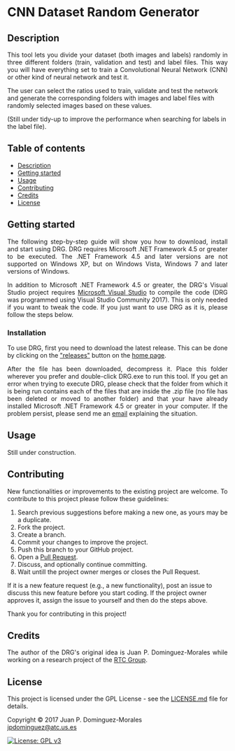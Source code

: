 # CNN Dataset Random Generator

<h2 name="Description">Description</h2>
<p align="justify">
This tool lets you divide your dataset (both images and labels) randomly in three different folders (train, validation and test) and label files. This way you will have everything set to train a Convolutional Neural Network (CNN) or other kind of neural network and test it.

The user can select the ratios used to train, validate and test the network and generate the corresponding folders with images and label files with randomly selected images based on these values.

(Still under tidy-up to improve the performance when searching for labels in the label file).</p>

<h2>Table of contents</h2>
<p align="justify">
<ul>
<li><a href="#Description">Description</a></li>
<li><a href="#GettingStarted">Getting started</a></li>
<li><a href="#Usage">Usage</a></li>
<li><a href="#Contributing">Contributing</a></li>
<li><a href="#Credits">Credits</a></li>
<li><a href="#License">License</a></li>
</ul>
</p>


<h2 name="GettingStarted">Getting started</h2>
<p align="justify">
The following step-by-step guide will show you how to download, install and start using DRG. DRG requires Microsoft .NET Framework 4.5 or greater to be executed. The .NET Framework 4.5 and later versions are not supported on Windows XP, but on Windows Vista, Windows 7 and later versions of Windows.
</p>

<p align="justify">
In addition to Microsoft .NET Framework 4.5 or greater, the DRG's Visual Studio project requires <a href="http://www.visualstudio.com">Microsoft Visual Studio</a> to compile the code (DRG was programmed using Visual Studio Community 2017). This is only needed if you want to tweak the code. If you just want to use DRG as it is, please follow the steps below.
</p>

<h3>Installation</h3>
<p align="justify">
To use DRG, first you need to download the latest release. This can be done by clicking on the <a href="https://github.com/jpdominguez/CNN-dataset-random-generator/releases">"releases"</a> button on the <a href="https://github.com/jpdominguez/CNN-dataset-random-generator">home page</a>.
</p>

<p align="justify">
After the file has been downloaded, decompress it. Place this folder wherever you prefer and double-click DRG.exe to run this tool. If you get an error when trying to execute DRG, please check that the folder from which it is being run contains each of the files that are inside the .zip file (no file has been deleted or moved to another folder) and that your have already installed Microsoft .NET Framework 4.5 or greater in your computer. If the problem persist, please send me an <a href="mailto:jpdominguez@atc.us.es">email</a> explaining the situation.
</p>

<h2 name="Usage">Usage</h2>
<p align="justify">
  Still under construction.
</p>


<h2 name="Contributing">Contributing</h2>
<p align="justify">
New functionalities or improvements to the existing project are welcome. To contribute to this project please follow these guidelines:
<ol align="justify">
<li> Search previous suggestions before making a new one, as yours may be a duplicate.</li>
<li> Fork the project.</li>
<li> Create a branch.</li>
<li> Commit your changes to improve the project.</li>
<li> Push this branch to your GitHub project.</li>
<li> Open a <a href="https://github.com/jpdominguez/CNN-dataset-random-generator/pulls">Pull Request</a>.</li>
<li> Discuss, and optionally continue committing.</li>
<li> Wait untill the project owner merges or closes the Pull Request.</li>
</ol>
If it is a new feature request (e.g., a new functionality), post an issue to discuss this new feature before you start coding. If the project owner approves it, assign the issue to yourself and then do the steps above.
</p>
<p align="justify">
Thank you for contributing in this project!
</p>

<h2 name="Credits">Credits</h2>
<p align="justify">
The author of the DRG's original idea is Juan P. Dominguez-Morales while working on a research project of the <a href="http://www.rtc.us.es/">RTC Group</a>.
</p>

<h2 name="License">License</h2>

<p align="justify">
This project is licensed under the GPL License - see the <a href="https://github.com/jpdominguez/CNN-dataset-random-generator/blob/master/LICENSE">LICENSE.md</a> file for details.
</p>
<p align="justify">
Copyright © 2017 Juan P. Dominguez-Morales<br>  
<a href="mailto:jpdominguez@atc.us.es">jpdominguez@atc.us.es</a>
</p>

[![License: GPL v3](https://img.shields.io/badge/License-GPL%20v3-blue.svg)](http://www.gnu.org/licenses/gpl-3.0)
